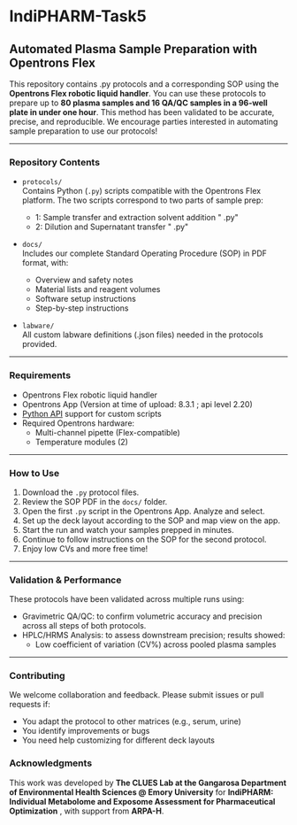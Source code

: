 # IndiPHARM-Task5
## Automated Plasma Sample Preparation with Opentrons Flex

This repository contains .py protocols and a corresponding SOP using the **Opentrons Flex robotic liquid handler**. You can use these protocols to prepare up to **80 plasma samples and 16 QA/QC samples in a 96-well plate in under one hour**. This method has been validated to be accurate, precise, and reproducible. We encourage parties interested in automating sample preparation to use our protocols!

---

### Repository Contents

- `protocols/`  
  Contains Python (`.py`) scripts compatible with the Opentrons Flex platform. The two scripts correspond to two parts of sample prep:
  - 1: Sample transfer and extraction solvent addition " .py"
  - 2: Dilution and Supernatant transfer " .py"

- `docs/`  
  Includes our complete Standard Operating Procedure (SOP) in PDF format, with:
  - Overview and safety notes
  - Material lists and reagent volumes
  - Software setup instructions
  - Step-by-step instructions

- `labware/`  
  All custom labware definitions (.json files) needed in the protocols provided.

---

### Requirements

- Opentrons Flex robotic liquid handler
- Opentrons App (Version at time of upload: 8.3.1 ; api level 2.20)
- [Python API](https://docs.opentrons.com/v2/) support for custom scripts
- Required Opentrons hardware:
  - Multi-channel pipette (Flex-compatible)
  - Temperature modules (2)

---

### How to Use

1. Download the `.py` protocol files.
2. Review the SOP PDF in the `docs/` folder.
4. Open the first `.py` script in the Opentrons App. Analyze and select.
5. Set up the deck layout according to the SOP and map view on the app.
7. Start the run and watch your samples prepped in minutes.
8. Continue to follow instructions on the SOP for the second protocol.
9. Enjoy low CVs and more free time!   

---

### Validation & Performance

These protocols have been validated across multiple runs using:

- Gravimetric QA/QC: to confirm volumetric accuracy and precision across all steps of both protocols. 
- HPLC/HRMS Analysis: to assess downstream precision; results showed: 
  - Low coefficient of variation (CV%) across pooled plasma samples

---

### Contributing

We welcome collaboration and feedback. Please submit issues or pull requests if:
- You adapt the protocol to other matrices (e.g., serum, urine)
- You identify improvements or bugs
- You need help customizing for different deck layouts

### Acknowledgments

This work was developed by **The CLUES Lab at the Gangarosa Department of Environmental Health Sciences @ Emory University** for **IndiPHARM: Individual Metabolome and Exposome Assessment for Pharmaceutical Optimization** , with support from **ARPA-H**.  
